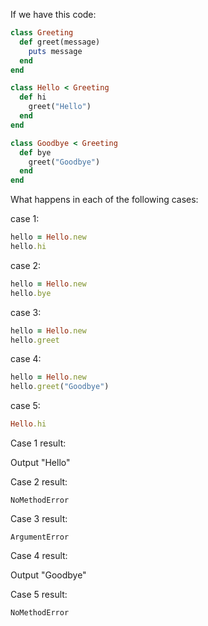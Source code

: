 If we have this code:

```Ruby
class Greeting
  def greet(message)
    puts message
  end
end

class Hello < Greeting
  def hi
    greet("Hello")
  end
end

class Goodbye < Greeting
  def bye
    greet("Goodbye")
  end
end
```

What happens in each of the following cases:

case 1:

```Ruby
hello = Hello.new
hello.hi
```

case 2:

```Ruby
hello = Hello.new
hello.bye
```

case 3:

```Ruby
hello = Hello.new
hello.greet
```

case 4:

```Ruby
hello = Hello.new
hello.greet("Goodbye")
```

case 5:

```Ruby
Hello.hi
```

Case 1 result:

Output "Hello"

Case 2 result:

`NoMethodError`

Case 3 result:

`ArgumentError`

Case 4 result:

Output "Goodbye"

Case 5 result:

`NoMethodError`